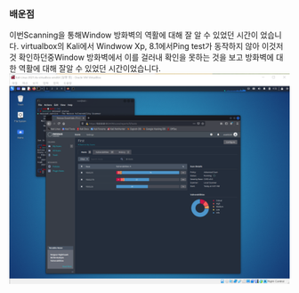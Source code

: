 ### 배운점
이번Scanning을 통해Window 방화벽의 역활에 대해 잘 알 수 있었던 시간이 었습니다.
virtualbox의 Kali에서 Windwow Xp, 8.1에서Ping test가 동작하지 않아 이것저것 확인하던중Window 방화벽에서 이를 걸러내 확인을 못하는 것을 보고 방화벽에 대한 역활에 대해 잘알 수 있었던 시간이었습니다.
![img](https://github.com/arad4228/2021_winter/blob/main/Kali_linux/Scanning%20%26%20Attatcking/Scanning%20to%20Meta%2C%20WindowXp%2C%20Window%208.1/Scanning%20Done.png)
